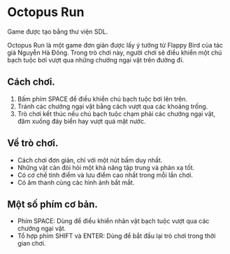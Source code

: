 # Octopus Run
Game được tạo bằng thư viện SDL.

Octopus Run là một game đơn giản được lấy ý tưởng từ Flappy Bird của tác giả Nguyễn Hà Đông. Trong trò chơi này, người chơi sẽ điều khiển một chú bạch tuộc bơi vượt qua những chướng ngại vật trên đường đi.

## Cách chơi.
1. Bấm phím SPACE để điều khiển chú bạch tuộc bơi lên trên.
2. Tránh các chướng ngại vật bằng cách vượt qua các khoảng trống.
3. Trò chơi kết thúc nếu chú bạch tuộc chạm phải các chướng ngại vật, đâm xuống đáy biển hay vượt quá mặt nước.

## Về trò chơi.
- Cách chơi đơn giản, chỉ với một nút bấm duy nhất.
- Những vật cản đòi hỏi một khả năng tập trung và phản xạ tốt.
- Có cơ chế tính điểm và lưu điểm cao nhất trong mỗi lần chơi.
- Có âm thanh cùng các hình ảnh bắt mắt.

## Một số phím cơ bản.
- Phím SPACE: Dùng để điều khiển nhân vật bạch tuộc vượt qua các chướng ngại vật.
- Tổ hợp phím SHIFT và ENTER: Dùng để bắt đầu lại trò chơi trong thời gian chơi.


